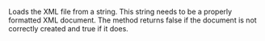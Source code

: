 Loads the XML file from a string. This string needs to be a properly formatted XML document. The method returns false if the document is not correctly created and true if it does.
